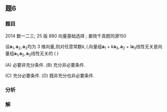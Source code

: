 ## 题6
### 题目
2014 数一二三; 25 版 880 向量基础选择 ; 姜晓千真题同源150 

设${\mathbf{a}}_{1},{\mathbf{a}}_{2},{\mathbf{a}}_{3}$均为 3 维向量,则对任意常数$k, l$,向量组${\mathbf{a}}_{1} + k{\mathbf{a}}_{3},{\mathbf{a}}_{2} + l{\mathbf{a}}_{3}$线性无关是向量组${\mathbf{a}}_{1}$,${\mathbf{a}}_{2},{\mathbf{a}}_{3}$线性无关的 (   )

(A) 必要非充分条件. 
(B) 充分非必要条件.

(C) 充分必要条件. 
(D) 既非充分也非必要条件. 
### 分析

### 解